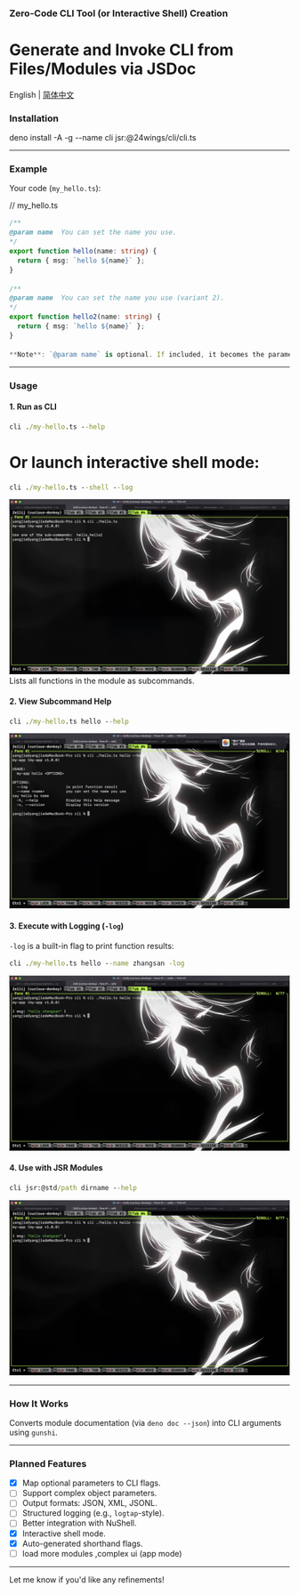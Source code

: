 
### **Zero-Code CLI Tool (or Interactive Shell) Creation**  
# Generate and Invoke CLI from Files/Modules via JSDoc  



English | [简体中文](./readme_zh.md)
### **Installation**  

deno install -A -g --name cli jsr:@24wings/cli/cli.ts


---


### **Example**  
Your code (`my_hello.ts`):  

// my_hello.ts
```typescript
/**
@param name  You can set the name you use.
*/
export function hello(name: string) {
  return { msg: `hello ${name}` };
}

/**
@param name  You can set the name you use (variant 2).
*/
export function hello2(name: string) {
  return { msg: `hello ${name}` };
}
  
**Note**: `@param name` is optional. If included, it becomes the parameter documentation (and CLI argument help text).  
```
---

### **Usage**  
#### **1. Run as CLI**  
```cmd
cli ./my-hello.ts --help
```
# Or launch interactive shell mode:
```cmd
cli ./my-hello.ts --shell --log
```
![hello.jpeg](./hello.jpeg)  
Lists all functions in the module as subcommands.  

#### **2. View Subcommand Help**  
```cmd
cli ./my-hello.ts hello --help
```
![hello-help.jpeg](./hello-help.jpeg)  

#### **3. Execute with Logging (`-log`)**  
`-log` is a built-in flag to print function results:  
```cmd
cli ./my-hello.ts hello --name zhangsan -log
```
![hello-exec-result.jpeg](./hello-exec-result.jpeg)  

#### **4. Use with JSR Modules**  
```cmd
cli jsr:@std/path dirname --help
```
![jsr-help.jpeg](./jsr-help.jpeg)  

---

### **How It Works**  
Converts module documentation (via `deno doc --json`) into CLI arguments using `gunshi`.  

---

### **Planned Features**  
- [x] Map optional parameters to CLI flags.  
- [ ] Support complex object parameters.  
- [ ] Output formats: JSON, XML, JSONL.  
- [ ] Structured logging (e.g., `logtap`-style).  
- [ ] Better integration with NuShell.  
- [x] Interactive shell mode.  
- [x] Auto-generated shorthand flags.  
- [ ]  load more modules ,complex ui  (app mode)

--- 

Let me know if you'd like any refinements!
